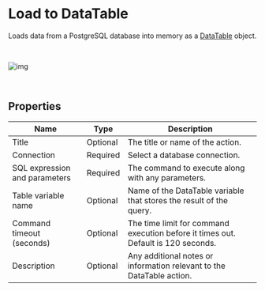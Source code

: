 # Load to DataTable

Loads data from a PostgreSQL database into memory as a [DataTable](https://learn.microsoft.com/en-us/dotnet/api/system.data.datatable) object.

<br/>

![img](https://profitbasedocs.blob.core.windows.net/flowimages/postgre-load-dataTB.png)

<br/>


## Properties

| Name                        | Type     | Description                                                                                      |
| --------------------------- | -------- | ------------------------------------------------------------------------------------------------ |
| Title                       | Optional | The title or name of the action.                                                                 |
| Connection                  | Required | Select a database connection.                                                                    |
| SQL expression and parameters | Required | The command to execute along with any parameters.                               |
| Table variable name         | Optional | Name of the DataTable variable that stores the result of the query.                              |
| Command timeout (seconds)   | Optional | The time limit for command execution before it times out. Default is 120 seconds.                |
| Description                 | Optional | Any additional notes or information relevant to the DataTable action.                            |
